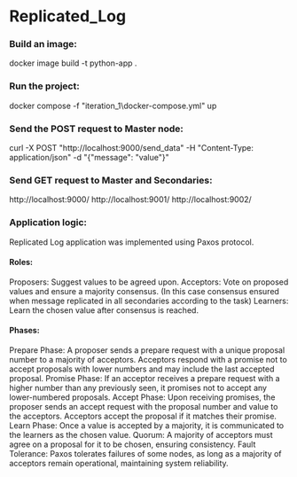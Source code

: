 # Replicated_Log
### Build an image:
docker image build -t python-app .
### Run the project:
docker compose -f "iteration_1\docker-compose.yml" up

### Send the POST request to Master node:
curl -X POST "http://localhost:9000/send_data" -H "Content-Type: application/json" -d "{\"message\": \"value\"}"

### Send GET request to Master and Secondaries:
http://localhost:9000/
http://localhost:9001/
http://localhost:9002/

### Application logic:
Replicated Log application was implemented using Paxos protocol.
#### Roles:
Proposers: Suggest values to be agreed upon.
Acceptors: Vote on proposed values and ensure a majority consensus.
(In this case consensus ensured when message replicated in all secondaries
according to the task)
Learners: Learn the chosen value after consensus is reached.
#### Phases:
Prepare Phase: A proposer sends a prepare request with a unique proposal number 
to a majority of acceptors. Acceptors respond with a promise not to accept proposals 
with lower numbers and may include the last accepted proposal.
Promise Phase: If an acceptor receives a prepare request with a higher number 
than any previously seen, it promises not to accept any lower-numbered proposals.
Accept Phase: Upon receiving promises, the proposer sends an accept request with 
the proposal number and value to the acceptors. Acceptors accept the proposal 
if it matches their promise.
Learn Phase: Once a value is accepted by a majority, it is communicated to the 
learners as the chosen value.
Quorum: A majority of acceptors must agree on a proposal for it to be chosen, 
ensuring consistency.
Fault Tolerance: Paxos tolerates failures of some nodes, as long as a majority 
of acceptors remain operational, maintaining system reliability.



